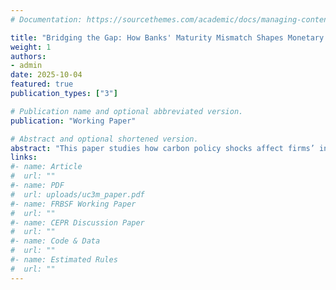 ```yaml
---
# Documentation: https://sourcethemes.com/academic/docs/managing-content/

title: "Bridging the Gap: How Banks' Maturity Mismatch Shapes Monetary Policy Transmission"
weight: 1
authors: 
- admin
date: 2025-10-04
featured: true
publication_types: ["3"]

# Publication name and optional abbreviated version.
publication: "Working Paper"

# Abstract and optional shortened version.
abstract: "This paper studies how carbon policy shocks affect firms’ investment decisions differently, using 3 million firm-level observations on investment from the ORBIS database. The carbon policy shocks are constructed by employing high-frequency data and the structural environment of the European carbon market after replicating Känzig (2021)’s methodology. The impact of the carbon policy shocks on firms’ investment is estimated using a local projection approach, specifically, panel OLS local projection, presented by Jordá (2005) and following Cloyne et al. (2018). Firms’ investment reactions to carbon policy shocks are heterogeneous. Foremost, firms react to carbon policy shocks contemporaneously. The second finding is that, when considering the firms’ age, younger firms have the highest investment reaction to carbon policy shocks. If we consider the firms’ size, our third finding shows that small-sized firms are taking the lead in investment response after the carbon policy shocks hit. Further findings show that the high-leveraged firms have a stronger reaction compared to others. However, firms respond similarly at the sectoral level, meaning there is a presence of inter-sectoral input-output linkages after the carbon policy shocks. Finally, industries that produce non-durable goods within the manufacturing sector have much stronger investment reactions than others."
links:
#- name: Article
#  url: ""
#- name: PDF
#  url: uploads/uc3m_paper.pdf
#- name: FRBSF Working Paper
#  url: ""
#- name: CEPR Discussion Paper
#  url: ""
#- name: Code & Data
#  url: ""
#- name: Estimated Rules
#  url: ""
---
```



